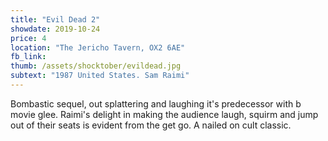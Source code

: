 ```yaml
---
title: "Evil Dead 2"
showdate: 2019-10-24
price: 4
location: "The Jericho Tavern, OX2 6AE"
fb_link:
thumb: /assets/shocktober/evildead.jpg
subtext: "1987 United States. Sam Raimi"
---
```


Bombastic sequel, out splattering and laughing it's predecessor with b movie glee. Raimi's delight in making the audience laugh, squirm and jump out of their seats is evident from the get go. A nailed on cult classic.
